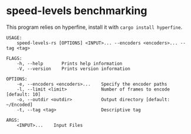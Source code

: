 # speed-levels benchmarking

This program relies on hyperfine, install it with `cargo install hyperfine`.

```
USAGE:
    speed-levels-rs [OPTIONS] <INPUT>... --encoders <encoders>... --tag <tag>

FLAGS:
    -h, --help       Prints help information
    -V, --version    Prints version information

OPTIONS:
    -e, --encoders <encoders>...    Specify the encoder paths
    -l, --limit <limit>             Number of frames to encode [default: 10]
    -o, --outdir <outdir>           Output directory [default: ~/Encoded]
    -t, --tag <tag>                 Descriptive tag

ARGS:
    <INPUT>...    Input Files
```
